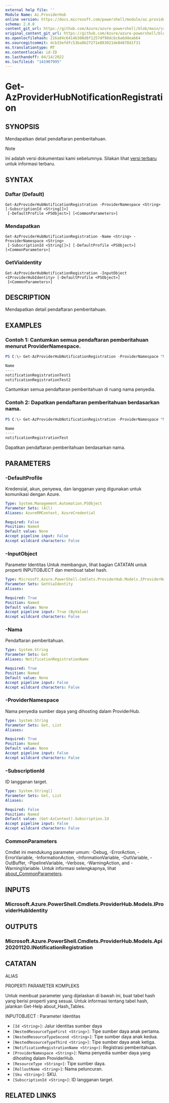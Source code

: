 ```yaml
---
external help file: ''
Module Name: Az.ProviderHub
online version: https://docs.microsoft.com/powershell/module/az.providerhub/get-azproviderhubnotificationregistration
schema: 2.0.0
content_git_url: https://github.com/Azure/azure-powershell/blob/main/src/ProviderHub/help/Get-AzProviderHubNotificationRegistration.md
original_content_git_url: https://github.com/Azure/azure-powershell/blob/main/src/ProviderHub/help/Get-AzProviderHubNotificationRegistration.md
ms.openlocfilehash: 216a84c6414b308d8f1257df98dcbc6a6d4eab64
ms.sourcegitcommit: dcb33efdfc53ba0b2f271e883021de84878d1f31
ms.translationtype: MT
ms.contentlocale: id-ID
ms.lasthandoff: 04/14/2022
ms.locfileid: "141907995"
---
```

# Get-AzProviderHubNotificationRegistration

## SYNOPSIS
Mendapatkan detail pendaftaran pemberitahuan.

> [!NOTE]
>Ini adalah versi dokumentasi kami sebelumnya. Silakan lihat [versi terbaru](/powershell/module/az.providerhub/get-azproviderhubnotificationregistration) untuk informasi terbaru.

## SYNTAX

### Daftar (Default)
```
Get-AzProviderHubNotificationRegistration -ProviderNamespace <String> [-SubscriptionId <String[]>]
 [-DefaultProfile <PSObject>] [<CommonParameters>]
```

### Mendapatkan
```
Get-AzProviderHubNotificationRegistration -Name <String> -ProviderNamespace <String>
 [-SubscriptionId <String[]>] [-DefaultProfile <PSObject>] [<CommonParameters>]
```

### GetViaIdentity
```
Get-AzProviderHubNotificationRegistration -InputObject <IProviderHubIdentity> [-DefaultProfile <PSObject>]
 [<CommonParameters>]
```

## DESCRIPTION
Mendapatkan detail pendaftaran pemberitahuan.

## EXAMPLES

### Contoh 1: Cantumkan semua pendaftaran pemberitahuan menurut ProviderNamespace.
```powershell
PS C:\> Get-AzProviderHubNotificationRegistration -ProviderNamespace "Microsoft.Contoso"

Name
----
notificationRegistrationTest1
notificationRegistrationTest2
```

Cantumkan semua pendaftaran pemberitahuan di ruang nama penyedia.

### Contoh 2: Dapatkan pendaftaran pemberitahuan berdasarkan nama.
```powershell
PS C:\> Get-AzProviderHubNotificationRegistration -ProviderNamespace "Microsoft.Contoso" -Name "notificationRegistrationTest"

Name
----
notificationRegistrationTest
```

Dapatkan pendaftaran pemberitahuan berdasarkan nama.

## PARAMETERS

### -DefaultProfile
Kredensial, akun, penyewa, dan langganan yang digunakan untuk komunikasi dengan Azure.

```yaml
Type: System.Management.Automation.PSObject
Parameter Sets: (All)
Aliases: AzureRMContext, AzureCredential

Required: False
Position: Named
Default value: None
Accept pipeline input: False
Accept wildcard characters: False
```

### -InputObject
Parameter Identitas Untuk membangun, lihat bagian CATATAN untuk properti INPUTOBJECT dan membuat tabel hash.

```yaml
Type: Microsoft.Azure.PowerShell.Cmdlets.ProviderHub.Models.IProviderHubIdentity
Parameter Sets: GetViaIdentity
Aliases:

Required: True
Position: Named
Default value: None
Accept pipeline input: True (ByValue)
Accept wildcard characters: False
```

### -Nama
Pendaftaran pemberitahuan.

```yaml
Type: System.String
Parameter Sets: Get
Aliases: NotificationRegistrationName

Required: True
Position: Named
Default value: None
Accept pipeline input: False
Accept wildcard characters: False
```

### -ProviderNamespace
Nama penyedia sumber daya yang dihosting dalam ProviderHub.

```yaml
Type: System.String
Parameter Sets: Get, List
Aliases:

Required: True
Position: Named
Default value: None
Accept pipeline input: False
Accept wildcard characters: False
```

### -SubscriptionId
ID langganan target.

```yaml
Type: System.String[]
Parameter Sets: Get, List
Aliases:

Required: False
Position: Named
Default value: (Get-AzContext).Subscription.Id
Accept pipeline input: False
Accept wildcard characters: False
```

### CommonParameters
Cmdlet ini mendukung parameter umum: -Debug, -ErrorAction, -ErrorVariable, -InformationAction, -InformationVariable, -OutVariable, -OutBuffer, -PipelineVariable, -Verbose, -WarningAction, and -WarningVariable. Untuk informasi selengkapnya, lihat [about_CommonParameters](http://go.microsoft.com/fwlink/?LinkID=113216).

## INPUTS

### Microsoft.Azure.PowerShell.Cmdlets.ProviderHub.Models.IProviderHubIdentity

## OUTPUTS

### Microsoft.Azure.PowerShell.Cmdlets.ProviderHub.Models.Api20201120.INotificationRegistration

## CATATAN

ALIAS

PROPERTI PARAMETER KOMPLEKS

Untuk membuat parameter yang dijelaskan di bawah ini, buat tabel hash yang berisi properti yang sesuai. Untuk informasi tentang tabel hash, jalankan Get-Help about_Hash_Tables.


INPUTOBJECT <IProviderHubIdentity>: Parameter Identitas
  - `[Id <String>]`: Jalur identitas sumber daya
  - `[NestedResourceTypeFirst <String>]`: Tipe sumber daya anak pertama.
  - `[NestedResourceTypeSecond <String>]`: Tipe sumber daya anak kedua.
  - `[NestedResourceTypeThird <String>]`: Tipe sumber daya anak ketiga.
  - `[NotificationRegistrationName <String>]`: Registrasi pemberitahuan.
  - `[ProviderNamespace <String>]`: Nama penyedia sumber daya yang dihosting dalam ProviderHub.
  - `[ResourceType <String>]`: Tipe sumber daya.
  - `[RolloutName <String>]`: Nama peluncuran.
  - `[Sku <String>]`: SKU.
  - `[SubscriptionId <String>]`: ID langganan target.

## RELATED LINKS

